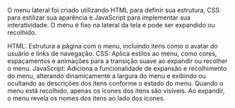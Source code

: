 O menu lateral foi criado utilizando HTML para definir sua estrutura, CSS para estilizar sua aparência e JavaScript para implementar sua interatividade. O menu é fixo na lateral da tela e pode ser expandido ou recolhido.

HTML: Estrutura a página com o menu, incluindo itens como o avatar do usuário e links de navegação.
CSS: Aplica estilos ao menu, como cores, espaçamentos e animações para a transição suave ao expandir ou recolher o menu.
JavaScript: Adiciona a funcionalidade de expansão e recolhimento do menu, alterando dinamicamente a largura do menu e exibindo ou ocultando as descrições dos itens conforme o estado do menu.
Quando o menu está recolhido, apenas os ícones dos itens são visíveis. Ao expandir, o menu revela os nomes dos itens ao lado dos ícones.
